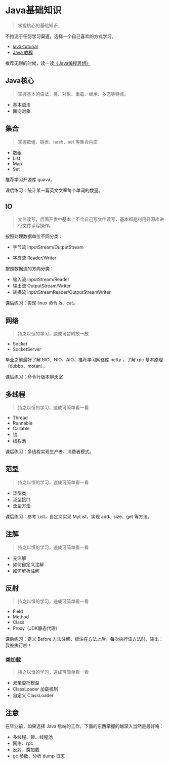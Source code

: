# Java基础知识

> 掌握核心的基础知识

不拘泥于任何学习渠道，选择一个自己喜欢的方式学习。

- [java-tutorial](https://www.javatpoint.com/java-tutorial)
- [Java 教程](https://www.runoob.com/java/java-tutorial.html)

推荐无聊的时候，读一读[《Java编程思想》](http://blog.didispace.com/books/think-in-java/)

## Java核心

> 掌握基本的语法，类、对象、重载、继承、多态等特点。

- 基本语法
- 面向对象

## 集合

> 掌握数组、链表、hash、set 等集合内库

- 数组
- List
- Map
- Set

推荐学习开源库 guava。

课后练习：统计某一篇英文文章每个单词的数量。

## IO

> 文件读写，后面开发中基本上不会自己写文件读写，基本都是利用开源库进行文件读写操作。

按照处理数据单位不同分类：

- 字节流 InputStream/OutputStream

- 字符流 Reader/Writer

按照数据流的方向分类：

- 输入流 InputStream/Reader
- 输出流 OutputStream/Writer
- 转换流 InputStreamReader/OutputStreamWriter

课后练习：实现 linux 命令 ls、cat。

## 网络

> 持之以恒的学习，速成可暂时放一放

- Socket
- SocketServer

毕业之前最好了解 BIO、NIO、AIO，推荐学习网络库 netty ，了解 rpc 基本原理（dubbo、motan）。

课后练习：命令行版本聊天室

## 多线程

> 持之以恒的学习，速成可简单看一看

- Thread
- Runnable
- Callable
- 锁
- 线程池

课后练习：多线程实现生产者、消费者模式。

## 范型

> 持之以恒的学习，速成可简单看一看

- 泛型类
- 泛型接口
- 泛型方法

课后练习：参考 List，自定义实现 MyList，实现 add、size、get 等方法。

## 注解

> 持之以恒的学习，速成可简单看一看

- 元注解
- 如何自定义注解
- 如何解析注解

## 反射

> 持之以恒的学习，速成可简单看一看

- Field
- Method
- Class
- Proxy（JDK静态代理）

课后练习：定义 Before 方法注解，标注在方法上后，每次执行该方法时，输出：我被执行啦！

### 类加载

> 持之以恒的学习，速成可简单看一看

- 双亲委托模型
- ClassLoader 加载机制
- 自定义 ClassLoader

## 注意

在毕业前，如果选择 Java 后端的工作，下面的东西掌握的越深入当然是最好咯：

- 多线程、锁、线程池
- 网络、rpc
- 反射、类加载
- gc 参数、分析 dump 日志
